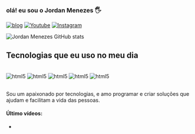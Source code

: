 ### olá! eu sou o Jordan Menezes 🖐️

[![blog](https://img.shields.io/website-up-down-green-red/http/monip.org.svg)](http://monip.org)
[![Youtube](https://img.shields.io/badge/YouTube-FF0000?style=for-the-badge&logo=youtube&logoColor=white)](http://https://www.youtube.com/devprender)
[![Instagram](https://img.shields.io/badge/Instagram-E4405F?style=for-the-badge&logo=instagram&logoColor=white)](http://https://instagram.com/jordanmenezess)


![Jordan Menezes GitHub stats](https://github-readme-stats.vercel.app/api?username=devjordanmenezes&show_icons=true&theme=chartreuse-dark)

## Tecnologias que eu uso no meu dia

<div style="display: inline_block"><br/>
  <img align="center" alt="html5" src="https://img.shields.io/badge/C-00599C?style=for-the-badge&logo=c&logoColor=white"/>
  <img align="center" alt="html5" src="https://img.shields.io/badge/Python-14354C?style=for-the-badge&logo=python&logoColor=white"/>
  <img align="center" alt="html5" src="https://img.shields.io/badge/HTML5-E34F26?style=for-the-badge&logo=html5&logoColor=white"/>
  <img align="center" alt="html5" src="https://img.shields.io/badge/CSS3-1572B6?style=for-the-badge&logo=css3&logoColor=white"/>  
  <img align="center" alt="html5" src="https://img.shields.io/badge/JavaScript-F7DF1E?style=for-the-badge&logo=javascript&logoColor=black"/>
</div><br/>

Sou um apaixonado por tecnologias, e amo programar e criar soluções que ajudam e facilitam a vida das pessoas.

#### Último vídeos:
-
